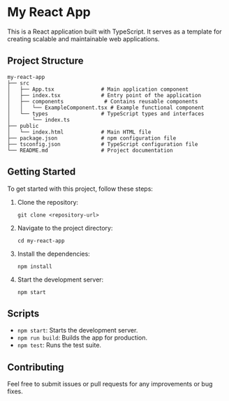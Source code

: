 # My React App

This is a React application built with TypeScript. It serves as a template for creating scalable and maintainable web applications.

## Project Structure

```
my-react-app
├── src
│   ├── App.tsx               # Main application component
│   ├── index.tsx             # Entry point of the application
│   ├── components             # Contains reusable components
│   │   └── ExampleComponent.tsx # Example functional component
│   └── types                 # TypeScript types and interfaces
│       └── index.ts
├── public
│   └── index.html            # Main HTML file
├── package.json              # npm configuration file
├── tsconfig.json             # TypeScript configuration file
└── README.md                 # Project documentation
```

## Getting Started

To get started with this project, follow these steps:

1. Clone the repository:
   ```
   git clone <repository-url>
   ```

2. Navigate to the project directory:
   ```
   cd my-react-app
   ```

3. Install the dependencies:
   ```
   npm install
   ```

4. Start the development server:
   ```
   npm start
   ```

## Scripts

- `npm start`: Starts the development server.
- `npm run build`: Builds the app for production.
- `npm test`: Runs the test suite.

## Contributing

Feel free to submit issues or pull requests for any improvements or bug fixes.